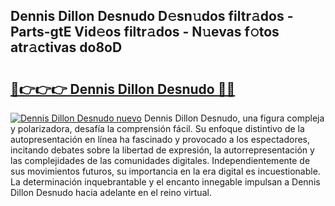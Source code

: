 ## Dennis Dillon Desnudo D𝚎sn𝚞dos filtr𝚊dos - Parts-gtE Vid𝚎os filtr𝚊dos - N𝚞evas f𝚘tos atr𝚊ctivas do8oD

# <h2><a href="http://mbbshjb.tromn.icu/?c=Dennis+Dillon+Desnudo">🔗👉👉👉 Dennis Dillon Desnudo 🔗🔗</a></h2>

[![Dennis Dillon Desnudo nuevo](https://i.imgur.com/pEAQMta.gif)](http://mbbshjb.tromn.icu/?c=Dennis+Dillon+Desnudo)
Dennis Dillon Desnudo, una figura compleja y polarizadora, desafía la comprensión fácil. Su enfoque distintivo de la autopresentación en línea ha fascinado y provocado a los espectadores, incitando debates sobre la libertad de expresión, la autorrepresentación y las complejidades de las comunidades digitales. Independientemente de sus movimientos futuros, su importancia en la era digital es incuestionable. La determinación inquebrantable y el encanto innegable impulsan a Dennis Dillon Desnudo hacia adelante en el reino virtual.
